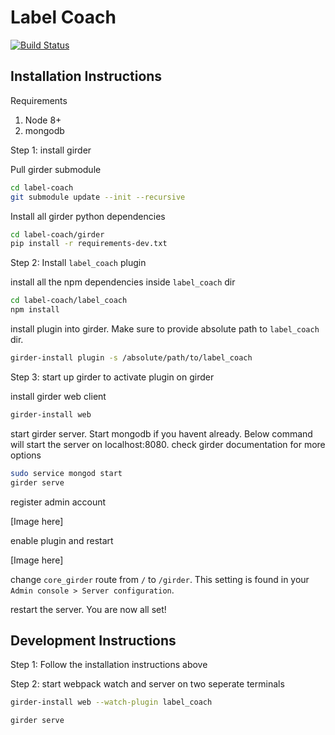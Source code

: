 # Label Coach

[![Build Status](https://travis-ci.org/chaitanya2334/label-coach.svg?branch=master)](https://travis-ci.org/chaitanya2334/label-coach)

## Installation Instructions

Requirements
1. Node 8+
2. mongodb

Step 1: install girder

Pull girder submodule
```bash
cd label-coach
git submodule update --init --recursive
```
Install all girder python dependencies
```bash
cd label-coach/girder
pip install -r requirements-dev.txt
```

Step 2: Install `label_coach` plugin

install all the npm dependencies inside `label_coach` dir
```bash
cd label-coach/label_coach
npm install
```

install plugin into girder. Make sure to provide absolute path to `label_coach` dir.
```bash
girder-install plugin -s /absolute/path/to/label_coach
```

Step 3: start up girder to activate plugin on girder

install girder web client
```bash
girder-install web
```

start girder server. Start mongodb if you havent already. Below command will start the server on localhost:8080. check girder documentation 
for more options
```bash
sudo service mongod start
girder serve
```

register admin account 

[Image here]

enable plugin and restart

[Image here]

change `core_girder` route from `/` to `/girder`. This setting is found in your `Admin console > Server configuration`.

restart the server. You are now all set!

## Development Instructions

Step 1: Follow the installation instructions above 

Step 2: start webpack watch and server on two seperate terminals
```bash
girder-install web --watch-plugin label_coach 
```

```bash
girder serve
```

